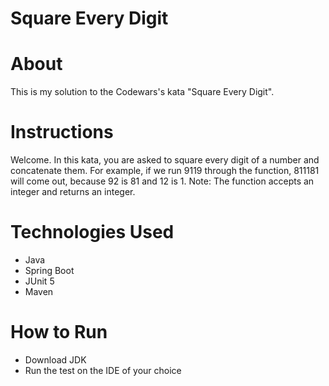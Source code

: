 # Square Every Digit

# About
This is my solution to the Codewars's kata "Square Every Digit".

# Instructions
Welcome. In this kata, you are asked to square every digit of a number and concatenate them.
For example, if we run 9119 through the function, 811181 will come out, because 92 is 81 and 12 is 1.
Note: The function accepts an integer and returns an integer.

# Technologies Used
* Java
* Spring Boot
* JUnit 5
* Maven

# How to Run
* Download JDK
* Run the test on the IDE of your choice
